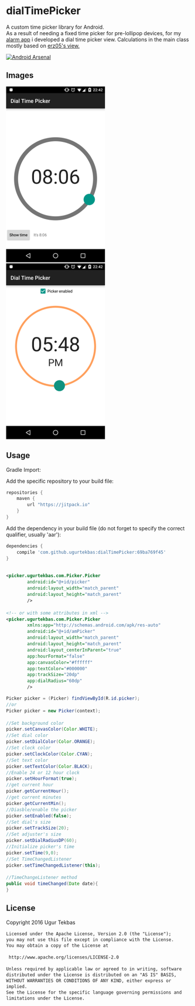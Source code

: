 # dialTimePicker
A custom time picker library for Android.
<br>
As a result of needing a fixed time picker for pre-lollipop devices, for my
[alarm app](https://play.google.com/store/apps/details?id=com.ugurtekbas.alarmshuffle) i developed a dial time picker view.
Calculations in the main class mostly based on [erz05's view.](https://github.com/erz05/TimePicker)

[![Android Arsenal](https://img.shields.io/badge/Android%20Arsenal-dialTimePicker-green.svg?style=true)](https://android-arsenal.com/details/1/3244)

<H2>Images</H2>
<img width="270px" height="480" src="/images/1.png" />
<img width="270px" height="480" src="/images/2.png" />
<br>

<H2>Usage</H2>
Gradle Import:

Add the specific repository to your build file:
```groovy
repositories {
    maven {
        url "https://jitpack.io"
    }
}
```
Add the dependency in your build file (do not forget to specify the correct qualifier, usually 'aar'):
```groovy
dependencies {
    compile 'com.github.ugurtekbas:dialTimePicker:69ba769f45'
}
```

```xml

<picker.ugurtekbas.com.Picker.Picker
        android:id="@+id/picker"
        android:layout_width="match_parent"
        android:layout_height="match_parent"
        />

<!-- or with some attributes in xml -->        
<picker.ugurtekbas.com.Picker.Picker
        xmlns:app="http://schemas.android.com/apk/res-auto"
        android:id="@+id/amPicker"
        android:layout_width="match_parent"
        android:layout_height="match_parent"
        android:layout_centerInParent="true"
        app:hourFormat="false"
        app:canvasColor="#ffffff"
        app:textColor="#000000"
        app:trackSize="20dp"
        app:dialRadius="60dp"
        />
```

```java
Picker picker = (Picker) findViewById(R.id.picker);
//or
Picker picker = new Picker(context);

//Set background color
picker.setCanvasColor(Color.WHITE);
//Set dial color
picker.setDialColor(Color.ORANGE);
//Set clock color
picker.setClockColor(Color.CYAN);
//Set text color
picker.setTextColor(Color.BLACK);
//Enable 24 or 12 hour clock
picker.setHourFormat(true);
//get current hour
picker.getCurrentHour();
//get current minutes
picker.getCurrentMin();
//Diasble/enable the picker
picker.setEnabled(false);
//Set dial's size
picker.setTrackSize(20);
//Set adjuster's size
picker.setDialRadiusDP(60);
//Initialize picker's time
picker.setTime(9,0);
//Set TimeChangedListener
picker.setTimeChangedListener(this);

//TimeChangeListener method
public void timeChanged(Date date){
}

```
<H2>License</H2>
    Copyright 2016 Ugur Tekbas

    Licensed under the Apache License, Version 2.0 (the "License");
    you may not use this file except in compliance with the License.
    You may obtain a copy of the License at

     http://www.apache.org/licenses/LICENSE-2.0

    Unless required by applicable law or agreed to in writing, software
    distributed under the License is distributed on an "AS IS" BASIS,
    WITHOUT WARRANTIES OR CONDITIONS OF ANY KIND, either express or implied.
    See the License for the specific language governing permissions and
    limitations under the License.

